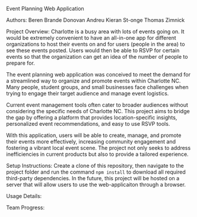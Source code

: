Event Planning Web Application

Authors: 
Beren Brande 
Donovan Andreu
Kieran St-onge
Thomas Zimnick

Project Overview:
Charlotte is a busy area with lots of events going on. It would be extremely convenient to have an all-in-one app for different organizations to host their events on and for users (people in the area) to see these events posted. Users would then be able to RSVP for certain events so that the organization can get an idea of the number of people to prepare for. 

The event planning web application was conceived to meet the demand for a streamlined way to organize and promote events within Charlotte NC. Many people, student groups, and small businesses face challenges when trying to engage their target audience and manage event logistics.

Current event management tools often cater to broader audiences without considering the specific needs of Charlotte NC. This project aims to bridge the gap by offering a platform that provides location-specific insights, personalized event recommendations, and easy to use RSVP tools. 

With this application, users will be able to create, manage, and promote their events more effectively, increasing community engagement and fostering a vibrant local event scene. The project not only seeks to address inefficiencies in current products but also to provide a tailored experience. 


Setup Instructions: Create a clone of this repository, then navigate to the project folder and run the command `npm install` to download all required third-party dependencies.
                    In the future, this project will be hosted on a server that will allow users to use the web-applicaiton through a browser.

Usage Details:  

Team Progress:  

